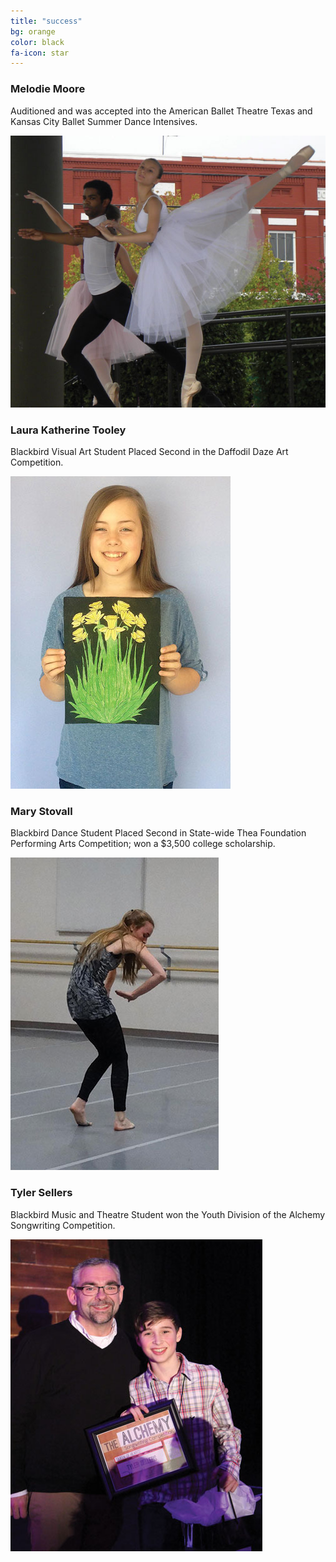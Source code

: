 ```yaml
---
title: "success"
bg: orange
color: black
fa-icon: star
---
```


<div class="success-slider">
	<div>
		<section class="first slider-image">
			<h3>Melodie Moore</h3>
			<p>Auditioned and was accepted into the American Ballet Theatre Texas and Kansas City Ballet Summer Dance Intensives.</p>
		</section>
		<section class="second slider-image">
			<div class="highlight">
				<img src="/img/success/melodie.jpg" />
			</div>
		</section>
	</div>
	<div>
		<section class="first slider-image">
			<h3>Laura Katherine Tooley</h3>
			<p>Blackbird Visual Art Student Placed Second in the Daffodil Daze Art Competition.</p>
		</section>
		<section class="second slider-image">
			<div class="highlight">
				<img src="/img/success/laura.jpg" />
			</div>
		</section>
	</div>
	<div>
		<section class="first slider-image">
			<h3>Mary Stovall</h3>
			<p>Blackbird Dance Student Placed Second in State-wide Thea Foundation Performing Arts Competition; won a $3,500 college scholarship.</p>
		</section>
		<section class="second slider-image">
			<div class="highlight">
				<img src="/img/success/mary.jpg" />
			</div>
		</section>
	</div>
	<div>
		<section class="first slider-image">
			<h3>Tyler Sellers</h3>
			<p>Blackbird Music and Theatre Student won the Youth Division of the Alchemy Songwriting Competition.</p>
		</section>
		<section class="second slider-image">
			<div class="highlight">
				<img src="/img/success/tyler.jpg" />
			</div>
		</section>
	</div>
</div>

<div class="slider-nav">
	<div><i class="fa fa-star-half-o fa-4x"></i></div>
	<div><i class="fa fa-paint-brush fa-4x"></i></div>
	<div><i class="fa fa-graduation-cap fa-4x"></i></div>
	<div><i class="fa fa-headphones fa-4x"></i></div>
</div>